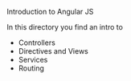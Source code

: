 Introduction to Angular JS

In this directory you find an intro to 
- Controllers
- Directives and Views 
- Services
- Routing